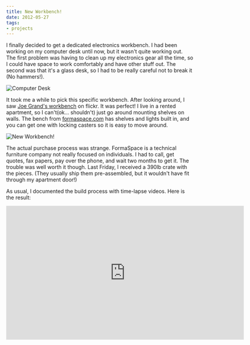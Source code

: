 ```yaml
---
title: New Workbench!
date: 2012-05-27
tags:
- projects
---
```

I finally decided to get a dedicated electronics workbench. I had been working on my computer desk until now, but it wasn't quite working out. The first problem was having to clean up my electronics gear all the time, so I could have space to work comfortably and have other stuff out. The second was that it's a glass desk, so I had to be really careful not to break it (No hammers!).

![Computer Desk](http://www.flickr.com/photos/apg88/6867271139/in/pool-1767402@N25/)

It took me a while to pick this specific workbench. After looking around, I saw <a href="http://www.flickr.com/photos/textfiles/6716867195/in/pool-1767402@N25/">Joe Grand's workbench</a> on flickr. It was perfect! I live in a rented apartment, so I can't(ok... shouldn't) just go around mounting shelves on walls. The bench from <a href="http://formaspace.com/">formaspace.com</a> has shelves and lights built in, and you can get one with locking casters so it is easy to move around.

![New Workbench!](http://www.flickr.com/photos/apg88/7272689356/in/pool-1767402@N25/)

The actual purchase process was strange. FormaSpace is a technical furniture company not really focused on individuals. I had to call, get quotes, fax papers, pay over the phone, and wait two months to get it. The trouble was well worth it though. Last Friday, I received a 390lb crate with the pieces. (They usually ship them pre-assembled, but it wouldn't have fit through my apartment door!)

As usual, I documented the build process with time-lapse videos. Here is the result:

<iframe src="https://www.youtube.com/embed/hEI4WWOxhfE" frameborder="0" width="640" height="360"></iframe>
